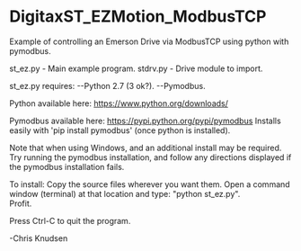 # DigitaxST_EZMotion_ModbusTCP
Example of controlling an Emerson Drive via ModbusTCP using python with pymodbus.

st_ez.py - Main example program.
stdrv.py - Drive module to import.

st_ez.py requires:
--Python 2.7 (3 ok?).
--Pymodbus.

Python available here:
https://www.python.org/downloads/

Pymodbus available here:
https://pypi.python.org/pypi/pymodbus
Installs easily with 'pip install pymodbus' (once python is installed).

Note that when using Windows, and an additional install may be required.  Try running the pymodbus installation, and follow any directions displayed if the pymodbus installation fails.

To install:
 Copy the source files wherever you want them.
 Open a command window (terminal) at that location and type: "python st_ez.py".  
 Profit.
 
 Press Ctrl-C to quit the program.

-Chris Knudsen
